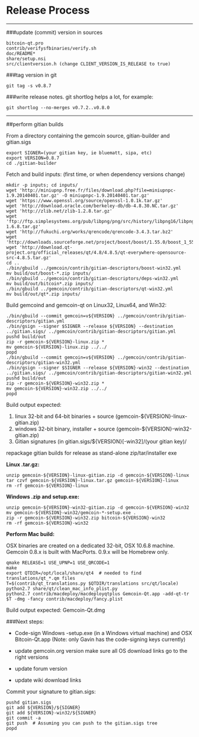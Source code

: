 Release Process
====================

* * *

###update (commit) version in sources


	bitcoin-qt.pro
	contrib/verifysfbinaries/verify.sh
	doc/README*
	share/setup.nsi
	src/clientversion.h (change CLIENT_VERSION_IS_RELEASE to true)

###tag version in git

	git tag -s v0.8.7

###write release notes. git shortlog helps a lot, for example:

	git shortlog --no-merges v0.7.2..v0.8.0

* * *

##perform gitian builds

 From a directory containing the gemcoin source, gitian-builder and gitian.sigs
  
	export SIGNER=(your gitian key, ie bluematt, sipa, etc)
	export VERSION=0.8.7
	cd ./gitian-builder

 Fetch and build inputs: (first time, or when dependency versions change)

	mkdir -p inputs; cd inputs/
	wget 'http://miniupnp.free.fr/files/download.php?file=miniupnpc-1.9.20140401.tar.gz' -O miniupnpc-1.9.20140401.tar.gz'
	wget 'https://www.openssl.org/source/openssl-1.0.1k.tar.gz'
	wget 'http://download.oracle.com/berkeley-db/db-4.8.30.NC.tar.gz'
	wget 'http://zlib.net/zlib-1.2.8.tar.gz'
	wget 'ftp://ftp.simplesystems.org/pub/libpng/png/src/history/libpng16/libpng-1.6.8.tar.gz'
	wget 'http://fukuchi.org/works/qrencode/qrencode-3.4.3.tar.bz2'
	wget 'http://downloads.sourceforge.net/project/boost/boost/1.55.0/boost_1_55_0.tar.bz2'
	wget 'http://download.qt-project.org/official_releases/qt/4.8/4.8.5/qt-everywhere-opensource-src-4.8.5.tar.gz'
	cd ..
	./bin/gbuild ../gemcoin/contrib/gitian-descriptors/boost-win32.yml
	mv build/out/boost-*.zip inputs/
	./bin/gbuild ../gemcoin/contrib/gitian-descriptors/deps-win32.yml
	mv build/out/bitcoin*.zip inputs/
	./bin/gbuild ../gemcoin/contrib/gitian-descriptors/qt-win32.yml
	mv build/out/qt*.zip inputs/

 Build gemcoind and gemcoin-qt on Linux32, Linux64, and Win32:
  
	./bin/gbuild --commit gemcoin=v${VERSION} ../gemcoin/contrib/gitian-descriptors/gitian.yml
	./bin/gsign --signer $SIGNER --release ${VERSION} --destination ../gitian.sigs/ ../gemcoin/contrib/gitian-descriptors/gitian.yml
	pushd build/out
	zip -r gemcoin-${VERSION}-linux.zip *
	mv gemcoin-${VERSION}-linux.zip ../../
	popd
	./bin/gbuild --commit gemcoin=v${VERSION} ../gemcoin/contrib/gitian-descriptors/gitian-win32.yml
	./bin/gsign --signer $SIGNER --release ${VERSION}-win32 --destination ../gitian.sigs/ ../gemcoin/contrib/gitian-descriptors/gitian-win32.yml
	pushd build/out
	zip -r gemcoin-${VERSION}-win32.zip *
	mv gemcoin-${VERSION}-win32.zip ../../
	popd

  Build output expected:

  1. linux 32-bit and 64-bit binaries + source (gemcoin-${VERSION}-linux-gitian.zip)
  2. windows 32-bit binary, installer + source (gemcoin-${VERSION}-win32-gitian.zip)
  3. Gitian signatures (in gitian.sigs/${VERSION}[-win32]/(your gitian key)/

repackage gitian builds for release as stand-alone zip/tar/installer exe

**Linux .tar.gz:**

	unzip gemcoin-${VERSION}-linux-gitian.zip -d gemcoin-${VERSION}-linux
	tar czvf gemcoin-${VERSION}-linux.tar.gz gemcoin-${VERSION}-linux
	rm -rf gemcoin-${VERSION}-linux

**Windows .zip and setup.exe:**

	unzip gemcoin-${VERSION}-win32-gitian.zip -d gemcoin-${VERSION}-win32
	mv gemcoin-${VERSION}-win32/gemcoin-*-setup.exe .
	zip -r gemcoin-${VERSION}-win32.zip bitcoin-${VERSION}-win32
	rm -rf gemcoin-${VERSION}-win32

**Perform Mac build:**

  OSX binaries are created on a dedicated 32-bit, OSX 10.6.8 machine.
  Gemcoin 0.8.x is built with MacPorts.  0.9.x will be Homebrew only.

	qmake RELEASE=1 USE_UPNP=1 USE_QRCODE=1
	make
	export QTDIR=/opt/local/share/qt4  # needed to find translations/qt_*.qm files
	T=$(contrib/qt_translations.py $QTDIR/translations src/qt/locale)
	python2.7 share/qt/clean_mac_info_plist.py
	python2.7 contrib/macdeploy/macdeployqtplus Gemcoin-Qt.app -add-qt-tr $T -dmg -fancy contrib/macdeploy/fancy.plist

 Build output expected: Gemcoin-Qt.dmg

###Next steps:

* Code-sign Windows -setup.exe (in a Windows virtual machine) and
  OSX Bitcoin-Qt.app (Note: only Gavin has the code-signing keys currently)

* update gemcoin.org version
  make sure all OS download links go to the right versions

* update forum version

* update wiki download links

Commit your signature to gitian.sigs:

	pushd gitian.sigs
	git add ${VERSION}/${SIGNER}
	git add ${VERSION}-win32/${SIGNER}
	git commit -a
	git push  # Assuming you can push to the gitian.sigs tree
	popd

